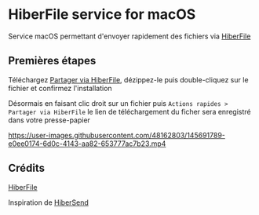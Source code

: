 # HiberFile service for macOS
Service macOS permettant d'envoyer rapidement des fichiers via [HiberFile](https://hiberfile.com)

## Premières étapes
Téléchargez [Partager via HiberFile](https://github.com/dorian-eydoux/HiberFile-service/releases/latest/download/Partager-via-HiberFile.zip), dézippez-le puis double-cliquez sur le fichier et confirmez l'installation

Désormais en faisant clic droit sur un fichier puis `Actions rapides > Partager via HiberFile` le lien de téléchargement du ficher sera enregistré dans votre presse-papier

https://user-images.githubusercontent.com/48162803/145691789-e0ee0174-6d0c-4143-aa82-653777ac7b23.mp4
<!-- Les gifs c'est pas fou niveau taille -->

## Crédits
[HiberFile](https://hiberfile.com)

Inspiration de [HiberSend](https://github.com/DylanAkp/HiberSend)
